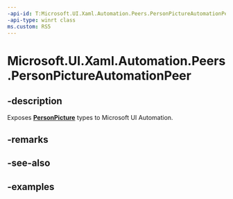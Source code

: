 ```yaml
---
-api-id: T:Microsoft.UI.Xaml.Automation.Peers.PersonPictureAutomationPeer
-api-type: winrt class
ms.custom: RS5
---
```

<!-- Class syntax.
public class PersonPictureAutomationPeer : FrameworkElementAutomationPeer, FrameworkElementAutomationPeer
-->

# Microsoft.UI.Xaml.Automation.Peers.PersonPictureAutomationPeer



## -description
Exposes **[PersonPicture](../microsoft.ui.xaml.controls/personpicture.md)** types to Microsoft UI Automation.



## -remarks



## -see-also



## -examples




